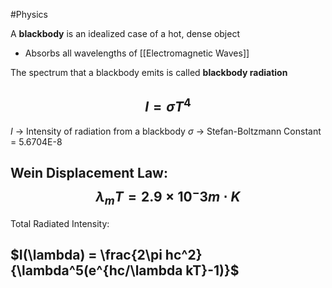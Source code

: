 #Physics 

A **blackbody** is an idealized case of a hot, dense object
- Absorbs all wavelengths of [[Electromagnetic Waves]]

The spectrum that a blackbody emits is called **blackbody radiation**

## $$I = \sigma T^4 $$
$I$ → Intensity of radiation from a blackbody
$\sigma$ → Stefan-Boltzmann Constant = 5.6704E-8

## Wein Displacement Law: $$\lambda_m T = 2.9 \times 10^-3 m \cdot K$$
Total Radiated Intensity:
## $I(\lambda) = \frac{2\pi hc^2}{\lambda^5(e^{hc/\lambda kT}-1)}$
